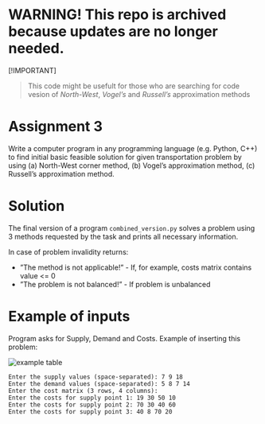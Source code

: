 # WARNING! This repo is archived because updates are no longer needed. 
[!IMPORTANT]
> This code might be usefult for those who are searching for code vesion of *North-West*, *Vogel’s* and *Russell’s* approximation methods

# Assignment 3
Write a computer program in any programming language (e.g. Python, C++) to find initial
basic feasible solution for given transportation problem by using
(a) North-West corner method,
(b) Vogel’s approximation method,
(c) Russell’s approximation method.

# Solution
The final version of a program `combined_version.py` solves a problem using 3 methods requested by the task and prints all necessary information.

In case of problem invalidity returns:
- ”The method is not applicable!” - If, for example, costs matrix contains value <= 0
- ”The problem is not balanced!” - If problem is unbalanced

# Example of inputs
Program asks for Supply, Demand and Costs.
Example of inserting this problem:

![example table](https://i.imgur.com/e8LnLRo.png)
```inputs
Enter the supply values (space-separated): 7 9 18
Enter the demand values (space-separated): 5 8 7 14
Enter the cost matrix (3 rows, 4 columns):
Enter the costs for supply point 1: 19 30 50 10
Enter the costs for supply point 2: 70 30 40 60
Enter the costs for supply point 3: 40 8 70 20
```
